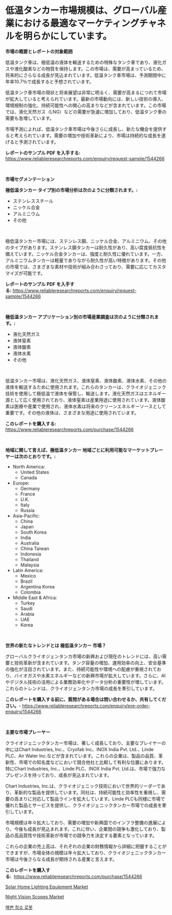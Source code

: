 <p><h1>低温タンカー市場規模は、グローバル産業における最適なマーケティングチャネルを明らかにしています。</h1></p><p><strong>市場の概要とレポートの対象範囲</strong></p>
<p><p>低温タンク車は、極低温の液体を輸送するための特殊なタンク車であり、液化ガスや液化酸素などの物質を保持します。この市場は、需要が高まっているため、将来的にさらなる成長が見込まれています。低温タンク車市場は、予測期間中に年率10.7％で成長すると予想されています。</p><p>低温タンク車市場の現状と将来展望は非常に明るく、需要が高まるにつれて市場が拡大していると考えられています。最新の市場動向には、新しい技術の導入、環境規制の強化、持続可能性への関心の高まりなどが含まれています。この市場では、液化天然ガス（LNG）などの需要が急速に増加しており、低温タンク車の需要も急増しています。</p><p>市場予測によれば、低温タンク車市場は今後さらに成長し、新たな機会を提供すると考えられています。需要の増加や技術革新により、市場は持続的な成長を遂げると予測されています。</p></p>
<p><strong>レポートのサンプル PDF を入手する:</strong> <a href="https://www.reliableresearchreports.com/enquiry/request-sample/1544266">https://www.reliableresearchreports.com/enquiry/request-sample/1544266</a></p>
<p>&nbsp;</p>
<p><strong>市場セグメンテーション</strong></p>
<p><strong>極低温タンカー タイプ別の市場分析は次のように分類されます。:</strong></p>
<p><ul><li>ステンレススチール</li><li>ニッケル合金</li><li>アルミニウム</li><li>その他</li></ul></p>
<p>&nbsp;</p>
<p><p>極低温タンカー市場には、ステンレス鋼、ニッケル合金、アルミニウム、その他のタイプがあります。ステンレス鋼タンカーは耐久性があり、高い腐食抵抗性を備えています。ニッケル合金タンカーは、強度と耐久性に優れています。一方、アルミニウムタンカーは軽量でありながら耐久性が高い特徴があります。その他の市場では、さまざまな素材や技術が組み合わさっており、需要に応じてカスタマイズが可能です。</p></p>
<p><strong>レポートのサンプル PDF を入手する:</strong>&nbsp;<a href="https://www.reliableresearchreports.com/enquiry/request-sample/1544266">https://www.reliableresearchreports.com/enquiry/request-sample/1544266</a></p>
<p>&nbsp;</p>
<p><strong> 極低温タンカー アプリケーション別の市場産業調査は次のように分類されます。:</strong></p>
<p><ul><li>液化天然ガス</li><li>液体窒素</li><li>液体酸素</li><li>液体水素</li><li>その他</li></ul></p>
<p>&nbsp;</p>
<p><p>低温タンカー市場は、液化天然ガス、液体窒素、液体酸素、液体水素、その他の液体を輸送するために使用されます。これらのタンカーは、クライオジェニック技術を使用して極低温で液体を保管し、輸送します。液化天然ガスはエネルギー源として広く使用されており、液体窒素は産業用途に使用されています。液体酸素は医療や産業で使用され、液体水素は将来のクリーンエネルギーソースとして重要です。その他の液体は、さまざまな用途に使用されています。</p></p>
<p><strong>このレポートを購入する:</strong>&nbsp; <a href="https://www.reliableresearchreports.com/purchase/1544266">https://www.reliableresearchreports.com/purchase/1544266</a></p>
<p>&nbsp;</p>
<p><strong>地域に関して言えば、極低温タンカー 地域ごとに利用可能なマーケットプレーヤーは次のとおりです。:</strong></p>
<p><ul>
    <li>
        North America:
        <ul>
            <li>United States</li>
            <li>Canada</li>
        </ul>
    </li>
    <li>
        Europe:
        <ul>
            <li>Germany</li>
            <li>France</li>
            <li>U.K.</li>
            <li>Italy</li>
            <li>Russia</li>
        </ul>
    </li>
    <li>
        Asia-Pacific:
        <ul>
            <li>China</li>
            <li>Japan</li>
            <li>South Korea</li>
            <li>India</li>
            <li>Australia</li>
            <li>China Taiwan</li>
            <li>Indonesia</li>
            <li>Thailand</li>
            <li>Malaysia</li>
        </ul>
    </li>
    <li>
        Latin America:
        <ul>
            <li>Mexico</li>
            <li>Brazil</li>
            <li>Argentina Korea</li>
            <li>Colombia</li>
        </ul>
    </li>
    <li>
        Middle East & Africa:
        <ul>
            <li>Turkey</li>
            <li>Saudi</li>
            <li>Arabia</li>
            <li>UAE</li>
            <li>Korea</li>
        </ul>
    </li>
    </ul></p>
<p>&nbsp;</p>
<p><strong>世界の新たなトレンドとは 極低温タンカー 市場？</strong></p>
<p><p>グローバルクライオジェンタンカ市場の新興および現在のトレンドには、高い需要と技術革新が含まれています。タンク容量の増加、運用効率の向上、安全基準の強化が注目されています。また、持続可能性や環境への配慮が重視されており、バイオガスや水素エネルギーなどの新興市場が拡大しています。さらに、AIやデジタル技術の活用による業務効率化やデータ分析の重要性が増しています。これらのトレンドは、クライオジェンタンカ市場の成長を牽引しています。</p></p>
<p><strong>このレポートを購入する前に、質問がある場合は問い合わせるか、共有してください。</strong>- <a href="https://www.reliableresearchreports.com/enquiry/pre-order-enquiry/1544266">https://www.reliableresearchreports.com/enquiry/pre-order-enquiry/1544266</a></p>
<p>&nbsp;</p>
<p><strong>主要な市場プレーヤー</strong></p>
<p><p>クライオジェニックタンカー市場は、著しく成長しており、主要なプレイヤーの中にはChart Industries, Inc.、Cryofab Inc、INOX India Pvt. Ltd.、Linde PLC、Air Water Inc.などが含まれています。これらの企業は、製品の品質、革新性、市場での知名度などにおいて競合他社と比較して有利な位置にあります。特にChart Industries, Inc.、Linde PLC、INOX India Pvt. Ltd.は、市場で強力なプレゼンスを持っており、成長が見込まれています。</p><p>Chart Industries, Inc.は、クライオジェニック技術において世界的リーダーであり、革新的な製品を提供しています。同社は、持続可能性と効率性を重視し、需要の高まりに対応して製品ラインを拡大しています。Linde PLCも同様に市場で優れた製品とサービスを提供し、クライオジェニックタンカー市場での成長を牽引しています。</p><p>市場規模は年々拡大しており、需要の増加や新興国でのインフラ整備の進展により、今後も成長が見込まれます。これに伴い、企業間の競争も激化しており、製品の高品質性や技術革新が市場での競争力を決定する要素となっています。</p><p>これらの企業の売上高は、それぞれの企業の財務情報から詳細に把握することができますが、市場全体の規模は年々拡大しており、クライオジェニックタンカー市場は今後さらなる成長が期待される産業と言えます。</p></p>
<p><strong>このレポートを購入する:</strong>&nbsp;&nbsp;<a href="https://www.reliableresearchreports.com/purchase/1544266">https://www.reliableresearchreports.com/purchase/1544266</a></p>
<p><p><a href="https://github.com/nathandecarvalho/Market-Research-Report-List-2/blob/main/solar-home-lighting-equipment-market.md">Solar Home Lighting Equipment Market</a></p><p><a href="https://github.com/kosella/Market-Research-Report-List-2/blob/main/night-vision-scopes-market.md">Night Vision Scopes Market</a></p><p><a href="https://github.com/vs2869dizt0/Market-Research-Report-List-1/blob/main/863860612316.md">해변 청소 로봇</a></p></p>